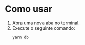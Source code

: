 # Como usar 

1. Abra uma nova aba no terminal.
2. Execute o seguinte comando: 
    ```
    yarn db
    ```

